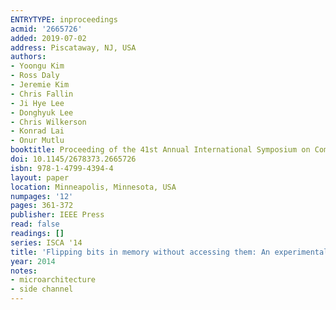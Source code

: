 ```yaml
---
ENTRYTYPE: inproceedings
acmid: '2665726'
added: 2019-07-02
address: Piscataway, NJ, USA
authors:
- Yoongu Kim
- Ross Daly
- Jeremie Kim
- Chris Fallin
- Ji Hye Lee
- Donghyuk Lee
- Chris Wilkerson
- Konrad Lai
- Onur Mutlu
booktitle: Proceeding of the 41st Annual International Symposium on Computer Architecuture
doi: 10.1145/2678373.2665726
isbn: 978-1-4799-4394-4
layout: paper
location: Minneapolis, Minnesota, USA
numpages: '12'
pages: 361-372
publisher: IEEE Press
read: false
readings: []
series: ISCA '14
title: 'Flipping bits in memory without accessing them: An experimental study of DRAM disturbance errors'
year: 2014
notes:
- microarchitecture
- side channel
---
```

